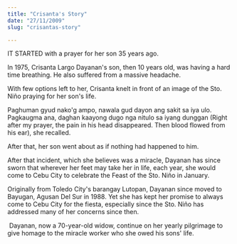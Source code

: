 ```yaml
---
title: "Crisanta's Story"
date: "27/11/2009"
slug: "crisantas-story"

---
```


IT STARTED with a prayer for her son 35 years ago.

In 1975, Crisanta Largo Dayanan's son, then 10 years old, was having a hard time breathing. He also suffered from a massive headache.

With few options left to her, Crisanta knelt in front of an image of the Sto. Niño praying for her son's life.

Paghuman gyud nako'g ampo, nawala gud dayon ang sakit sa iya ulo. Pagkaugma ana, daghan kaayong dugo nga nitulo sa iyang dunggan (Right after my prayer, the pain in his head disappeared. Then blood flowed from his ear), she recalled.

After that, her son went about as if nothing had happened to him.

After that incident, which she believes was a miracle, Dayanan has since sworn that wherever her feet may take her in life, each year, she would come to Cebu City to celebrate the Feast of the Sto. Niño in January.

Originally from Toledo City's barangay Lutopan, Dayanan since moved to Bayugan, Agusan Del Sur in 1988. Yet she has kept her promise to always come to Cebu City for the fiesta, especially since the Sto. Niño has addressed many of her concerns since then.

 Dayanan, now a 70-year-old widow, continue on her yearly pilgrimage to give homage to the miracle worker who she owed his sons' life.